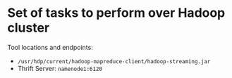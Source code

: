 # Set of tasks to perform over Hadoop cluster

Tool locations and endpoints:
* `/usr/hdp/current/hadoop-mapreduce-client/hadoop-streaming.jar`
* Thrift Server: `namenode1:6120`
